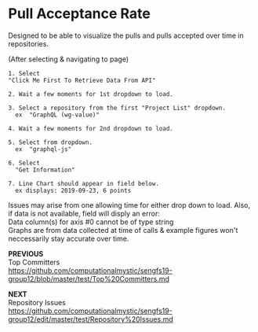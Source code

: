 # Pull Acceptance Rate


Designed to be able to visualize the pulls and pulls accepted over time in repositories.

(After selecting & navigating to page)

    1. Select   
    "Click Me First To Retrieve Data From API"
    
    2. Wait a few moments for 1st dropdown to load.
    
    3. Select a repository from the first "Project List" dropdown.  
      ex  "GraphQL (wg-value)"
      
    4. Wait a few moments for 2nd dropdown to load.
    
    5. Select from dropdown.  
      ex  "graphql-js"
      
    6. Select  
      "Get Information"  
      
    7. Line Chart should appear in field below.  
      ex displays: 2019-09-23, 6 points

Issues may arise from one allowing time for either drop down to load.
Also, if data is not available, field will disply an error:  
    Data column(s) for axis #0 cannot be of type string  
Graphs are from data collected at time of calls & example figures won't neccessarily stay accurate over time. 

**PREVIOUS**  
Top Committers  
https://github.com/computationalmystic/sengfs19-group12/blob/master/test/Top%20Committers.md

**NEXT**   
Repository Issues   
https://github.com/computationalmystic/sengfs19-group12/edit/master/test/Repository%20Issues.md
      

